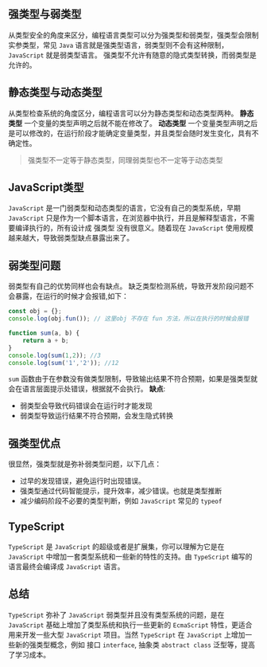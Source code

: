 ## 强类型与弱类型
从类型安全的角度来区分，编程语言类型可以分为强类型和弱类型，强类型会限制实参类型，常见 `Java` 语言就是强类型语言，弱类型则不会有这种限制，`JavaScript` 就是弱类型语言。
强类型不允许有随意的隐式类型转换，而弱类型是允许的。

## 静态类型与动态类型
从类型检查系统的角度区分，编程语言可以分为静态类型和动态类型两种。
**静态类型** 一个变量的类型声明之后就不能在修改了。
**动态类型** 一个变量类型声明之后是可以修改的，在运行阶段才能确定变量类型，并且类型会随时发生变化，具有不确定性。
> 强类型不一定等于静态类型，同理弱类型也不一定等于动态类型

## JavaScript类型
`JavaScript` 是一门弱类型和动态类型的语言，它没有自己的类型系统，早期 `JavaScript` 只是作为一个脚本语言，在浏览器中执行，并且是解释型语言，不需要编译执行的，所有设计成 强类型 没有很意义。随着现在 `JavaScript` 使用规模越来越大，导致弱类型缺点暴露出来了。

## 弱类型问题
弱类型有自己的优势同样也会有缺点。
 缺乏类型检测系统，导致开发阶段问题不会暴露，在运行的时候才会报错,如下：
```javascript
const obj = {};
console.log(obj.fun()); // 这里obj 不存在 fun 方法，所以在执行的时候会报错

function sum(a, b) {
    return a + b;
}
console.log(sum(1,2)); //3
console.log(sum('1','2')); //12
```
`sum` 函数由于在参数没有做类型限制，导致输出结果不符合预期，如果是强类型就会在语言层面提示处错误，根据就不会执行。
**缺点**:
* 弱类型会导致代码错误会在运行时才能发现
* 弱类型导致运行结果不符合预期，会发生隐式转换

## 强类型优点
很显然，强类型就是弥补弱类型问题，以下几点：
* 过早的发现错误，避免运行时出现错误。
* 强类型通过代码智能提示，提升效率，减少错误。也就是类型推断
* 减少编码阶段不必要的类型判断，例如 `JavaScript` 常见的 `typeof`

## TypeScript
`TypeScript` 是 `JavaScript` 的超级或者是扩展集，你可以理解为它是在 `JavaScript` 中增加一套类型系统和一些新的特性的支持。由 `TypeScript` 编写的语言最终会编译成 `JavaScript` 语言。

## 总结
`TypeScript` 弥补了 `JavaScript` 弱类型并且没有类型系统的问题，是在 `JavaScript` 基础上增加了类型系统和执行一些更新的 `EcmaScript` 特性，更适合用来开发一些大型 `JavaScript` 项目。当然 `TypeScript` 在 `JavaScript` 上增加一些新的强类型概念，例如 接口 `interface`, 抽象类 `abstract class` 泛型等，提高了学习成本。